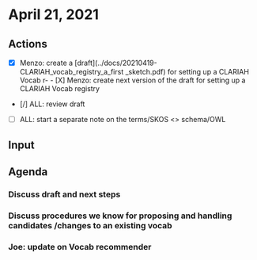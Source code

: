 # April 21, 2021

## Actions

- [X] Menzo: create a [draft](../docs/20210419-CLARIAH_vocab_registry_a_first _sketch.pdf) for setting up a CLARIAH Vocab r- - [X] Menzo: create next version of the  draft for setting up a CLARIAH Vocab registry
- [/] ALL: review draft
- [ ] ALL: start a separate note on the terms/SKOS <> schema/OWL



## Input

## Agenda

### Discuss draft and next steps

### Discuss procedures we know for proposing and handling candidates /changes to an existing vocab

### Joe: update on Vocab recommender
